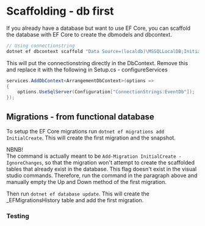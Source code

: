 # Scaffolding - db first

If you already have a database but want to use EF Core, you can scaffold the database with EF Core to create the dbmodels and dbcontext.

```C#
// Using connectionstring
dotnet ef dbcontext scaffold "Data Source=(localdb)\MSSQLLocalDB;Initial Catalog=Chinook" Microsoft.EntityFrameworkCore.SqlServer
```

This will put the connectionstring directly in the DbContext. Remove this and replace it with the following in Setup.cs - configureServices

```C#
services.AddDbContext<ArrangementDbContext>(options =>
{
    options.UseSqlServer(Configuration["ConnectionStrings:EventDb"]);
});
```

## Migrations - from functional database

To setup the EF Core migrations run `dotnet ef migrations add InitialCreate`. This will create the first migration and the snapshot.

NBNB!\
The command is actually meant to be `Add-Migration InitialCreate -IgnoreChanges`, so that the migration won't attempt to create the scaffolded tables that already exist in the database. This flag doesn't exist in the visual studio commands. Therefore, run the command in the paragraph above and manually empty the Up and Down method of the first migration.

Then run `dotnet ef database update`. This will create the _EFMigrationsHistory table and add the first migration.

### Testing